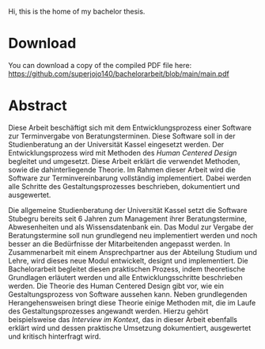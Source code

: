 Hi, this is the home of my bachelor thesis. 

# Download
You can download a copy of the compiled PDF file here: https://github.com/superjojo140/bachelorarbeit/blob/main/main.pdf

# Abstract
Diese Arbeit beschäftigt sich mit dem Entwicklungsprozess einer Software zur
Terminvergabe von Beratungsterminen. Diese Software soll in der Studienberatung
an der Universität Kassel eingesetzt werden. Der Entwicklungsprozess wird mit
Methoden des *Human Centered Design* begleitet und umgesetzt. Diese
Arbeit erklärt die verwendet Methoden, sowie die dahinterliegende Theorie. Im
Rahmen dieser Arbeit wird die Software zur Terminvereinbarung vollständig
implementiert. Dabei werden alle Schritte des Gestaltungsprozesses beschrieben,
dokumentiert und ausgewertet.

Die allgemeine Studienberatung der Universität Kassel setzt die Software
Stubegru bereits seit 6 Jahren zum Management ihrer Beratungstermine,
Abwesenheiten und als Wissensdatenbank ein. Das Modul zur Vergabe der
Beratungstermine soll nun grundlegend neu implementiert werden und noch besser
an die Bedürfnisse der Mitarbeitenden angepasst werden. In Zusammenarbeit mit
einem Ansprechpartner aus der Abteilung Studium und Lehre, wird dieses neue
Modul entwickelt, designt und implementiert. Die Bachelorarbeit begleitet
diesen praktischen Prozess, indem theoretische Grundlagen erläutert werden und
alle Entwicklungsschritte beschrieben werden. Die Theorie des Human Centered
Design gibt vor, wie ein Gestaltungsprozess von Software aussehen kann. Neben
grundlegenden Herangehensweisen bringt diese Theorie einige Methoden mit, die
im Laufe des Gestaltungsprozesses angewandt werden. Hierzu gehört
beispielsweise das *Interview im Kontext*, das in dieser Arbeit
ebenfalls erklärt wird und dessen praktische Umsetzung dokumentiert,
ausgewertet und kritisch hinterfragt wird.
